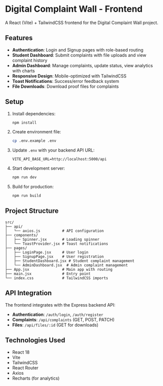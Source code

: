 # Digital Complaint Wall - Frontend

A React (Vite) + TailwindCSS frontend for the Digital Complaint Wall project.

## Features

- **Authentication**: Login and Signup pages with role-based routing
- **Student Dashboard**: Submit complaints with file uploads and view complaint history
- **Admin Dashboard**: Manage complaints, update status, view analytics with charts
- **Responsive Design**: Mobile-optimized with TailwindCSS
- **Toast Notifications**: Success/error feedback system
- **File Downloads**: Download proof files for complaints

## Setup

1. Install dependencies:
   ```bash
   npm install
   ```

2. Create environment file:
   ```bash
   cp .env.example .env
   ```

3. Update `.env` with your backend API URL:
   ```
   VITE_API_BASE_URL=http://localhost:5000/api
   ```

4. Start development server:
   ```bash
   npm run dev
   ```

5. Build for production:
   ```bash
   npm run build
   ```

## Project Structure

```
src/
├── api/
│   └── axios.js          # API configuration
├── components/
│   ├── Spinner.jsx       # Loading spinner
│   └── ToastProvider.jsx # Toast notifications
├── pages/
│   ├── LoginPage.jsx     # User login
│   ├── SignupPage.jsx    # User registration
│   ├── StudentDashboard.jsx # Student complaint management
│   └── AdminDashboard.jsx  # Admin complaint management
├── App.jsx               # Main app with routing
├── main.jsx              # Entry point
└── index.css             # TailwindCSS imports
```

## API Integration

The frontend integrates with the Express backend API:

- **Authentication**: `/auth/login`, `/auth/register`
- **Complaints**: `/api/complaints` (GET, POST, PATCH)
- **Files**: `/api/files/:id` (GET for downloads)

## Technologies Used

- React 18
- Vite
- TailwindCSS
- React Router
- Axios
- Recharts (for analytics)

